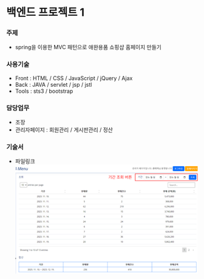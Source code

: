 # 백엔드 프로젝트 1

### 주제
- spring을 이용한 MVC 패턴으로 애완용품 쇼핑샵 홈페이지 만들기

### 사용기술
- Front : HTML / CSS / JavaScript / jQuery / Ajax
- Back : JAVA / servlet / jsp / jstl
- Tools : sts3 / bootstrap

### 담당업무
- 조장
- 관리자페이지 : 회원관리 / 게시판관리 / 정산

### 기술서
- 파일링크
![picture alt](/skill/skill1.png "Title is optional")
